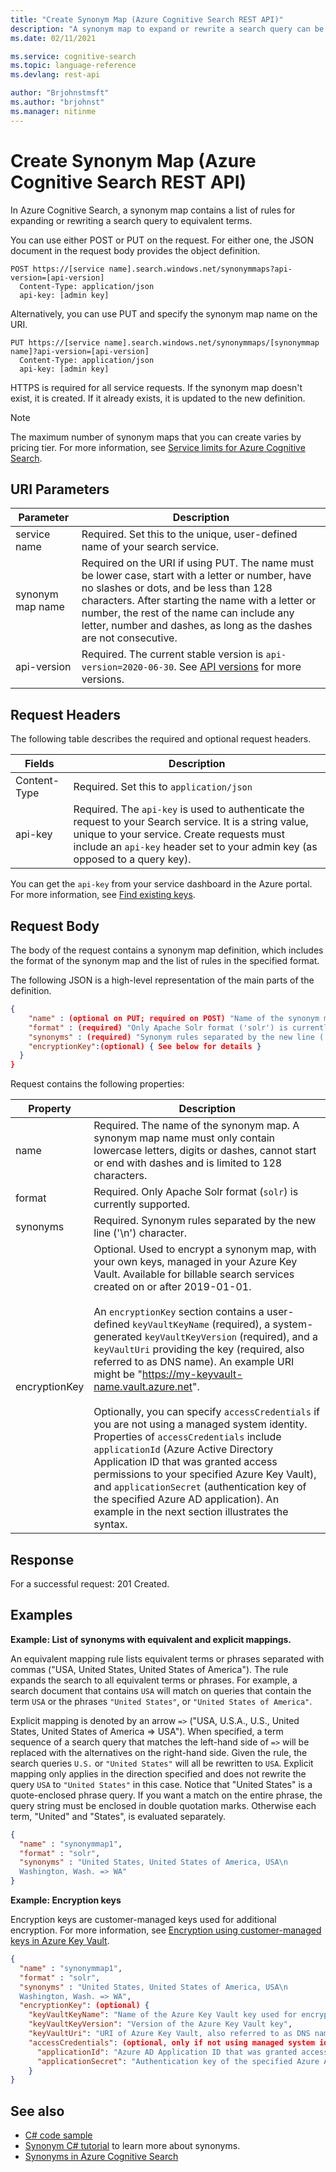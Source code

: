 ```yaml
---
title: "Create Synonym Map (Azure Cognitive Search REST API)"
description: "A synonym map to expand or rewrite a search query can be created using REST API in Azure Cognitive Search."
ms.date: 02/11/2021

ms.service: cognitive-search
ms.topic: language-reference
ms.devlang: rest-api

author: "Brjohnstmsft"
ms.author: "brjohnst"
ms.manager: nitinme
---
```

# Create Synonym Map (Azure Cognitive Search REST API)

In Azure Cognitive Search, a synonym map contains a list of rules for expanding or rewriting a search query to equivalent terms. 

You can use either POST or PUT on the request. For either one, the JSON document in the request body provides the object definition.

```http
POST https://[service name].search.windows.net/synonymmaps?api-version=[api-version]      
  Content-Type: application/json  
  api-key: [admin key]  
```  

Alternatively, you can use PUT and specify the synonym map name on the URI. 

```http
PUT https://[service name].search.windows.net/synonymmaps/[synonymmap name]?api-version=[api-version]  
  Content-Type: application/json  
  api-key: [admin key]  
```  

 HTTPS is required for all service requests. If the synonym map doesn't exist, it is created. If it already exists, it is updated to the new definition.

 > [!NOTE]  
> The maximum number of synonym maps that you can create varies by pricing tier. For more information, see [Service limits for Azure Cognitive Search](https://azure.microsoft.com/documentation/articles/search-limits-quotas-capacity/).  

## URI Parameters

| Parameter	  | Description  | 
|-------------|--------------|
| service name | Required. Set this to the unique, user-defined name of your search service. |
| synonym map name  | Required on the URI if using PUT. The name must be lower case, start with a letter or number, have no slashes or dots, and be less than 128 characters. After starting the name with a letter or number, the rest of the name can include any letter, number and dashes, as long as the dashes are not consecutive. |
| api-version | Required. The current stable version is `api-version=2020-06-30`. See [API versions](search-service-api-versions.md) for more versions.|

## Request Headers

 The following table describes the required and optional request headers.  

|Fields              |Description      |  
|--------------------|-----------------|  
|Content-Type|Required. Set this to `application/json`|  
|api-key|Required. The `api-key` is used to authenticate the request to your Search service. It is a string value, unique to your service. Create requests must include an `api-key` header set to your admin key (as opposed to a query key).|  

You can get the `api-key` from your service dashboard in the Azure portal. For more information, see [Find existing keys](https://docs.microsoft.com/azure/search/search-security-api-keys#find-existing-keys).

## Request Body

 The body of the request contains a synonym map definition, which includes the format of the synonym map and the list of rules in the specified format.

The following JSON is a high-level representation of the main parts of the definition.

```json
{   
    "name" : (optional on PUT; required on POST) "Name of the synonym map",  
    "format" : (required) "Only Apache Solr format ('solr') is currently supported.",
    "synonyms" : (required) "Synonym rules separated by the new line ('\n') character.",
    "encryptionKey":(optional) { See below for details }
  } 
}  
```  

 Request contains the following properties:  

|Property|Description|  
|--------------|-----------------|  
|name|Required. The name of the synonym map. A synonym map name must only contain lowercase letters, digits or dashes, cannot start or end with dashes and is limited to 128 characters.|  
|format|Required. Only Apache Solr format (`solr`) is currently supported. |  
|synonyms|Required. Synonym rules separated by the new line ('\n') character.|
|encryptionKey| Optional. Used to encrypt a synonym map, with your own keys, managed in your Azure Key Vault. Available for billable search services created on or after 2019-01-01. </br></br> An `encryptionKey` section contains a user-defined `keyVaultKeyName` (required), a system-generated `keyVaultKeyVersion` (required), and a `keyVaultUri` providing the key (required, also referred to as DNS name). An example URI might be "https://my-keyvault-name.vault.azure.net". </br></br>Optionally, you can specify `accessCredentials` if you are not using a managed system identity. Properties of `accessCredentials` include `applicationId` (Azure Active Directory Application ID that was granted access permissions to your specified Azure Key Vault), and `applicationSecret` (authentication key of the specified Azure AD application). An example in the next section illustrates the syntax. |

## Response

For a successful request: 201 Created.  

## Examples

**Example: List of synonyms with equivalent and explicit mappings.**

An equivalent mapping rule lists equivalent terms or phrases separated with commas ("USA, United States, United States of America"). The rule expands the search to all equivalent terms or phrases. For example, a search document that contains `USA` will match on queries that contain the term `USA` or the phrases `"United States"`, or `"United States of America"`.

Explicit mapping is denoted by an arrow `=>` ("USA, U.S.A., U.S., United States, United States of America => USA"). When specified, a term sequence of a search query that matches the left-hand side of `=>` will be replaced with the alternatives on the right-hand side. Given the rule, the search queries `U.S.` or `"United States"` will all be rewritten to `USA`. Explicit mapping only applies in the direction specified and does not rewrite the query `USA` to `"United States"` in this case. Notice that "United States" is a quote-enclosed phrase query. If you want a match on the entire phrase, the query string must be enclosed in double quotation marks. Otherwise each term, "United" and "States", is evaluated separately.

```json
{   
  "name" : "synonymmap1",  
  "format" : "solr",  
  "synonyms" : "United States, United States of America, USA\n
  Washington, Wash. => WA"
}  
```  

**Example: Encryption keys**

Encryption keys are customer-managed keys used for additional encryption. For more information, see [Encryption using customer-managed keys in Azure Key Vault](https://docs.microsoft.com/azure/search/search-security-manage-encryption-keys).

```json
{   
  "name" : "synonymmap1",  
  "format" : "solr",  
  "synonyms" : "United States, United States of America, USA\n
  Washington, Wash. => WA",
  "encryptionKey": (optional) { 
    "keyVaultKeyName": "Name of the Azure Key Vault key used for encryption",
    "keyVaultKeyVersion": "Version of the Azure Key Vault key",
    "keyVaultUri": "URI of Azure Key Vault, also referred to as DNS name, that provides the key. An example URI might be https://my-keyvault-name.vault.azure.net",
    "accessCredentials": (optional, only if not using managed system identity) {
      "applicationId": "Azure AD Application ID that was granted access permissions to your specified Azure Key Vault",
      "applicationSecret": "Authentication key of the specified Azure AD application)"
    }
}  
```

## See also  

+ [C# code sample](https://github.com/Azure-Samples/search-dotnet-getting-started/tree/master/DotNetHowToSynonyms)
+ [Synonym C# tutorial](https://docs.microsoft.com/azure/search/search-synonyms-tutorial-sdk) to learn more about synonyms.
+ [Synonyms in Azure Cognitive Search](https://docs.microsoft.com/azure/search/search-synonyms)

